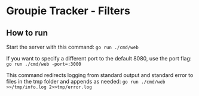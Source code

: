  
# Groupie Tracker - Filters

 ## How to run
 Start the server with this command:
  `go run ./cmd/web`

  If you want to specify a different port to the default 8080, use the port flag:
  `go run ./cmd/web -port=:3000`

 This command redirects logging from standard output and standard error to files in the tmp folder and appends as needed:
  `go run ./cmd/web >>/tmp/info.log 2>>tmp/error.log`
